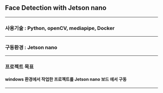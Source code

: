 ## Face Detection with Jetson nano

---

### 사용기술 : Python, openCV, mediapipe, Docker

---

### 구동환경 : Jetson nano

---

### 프로젝트 목표
#### windows 환경에서 작업한 프로젝트를 Jetson nano 보드 에서 구동

---